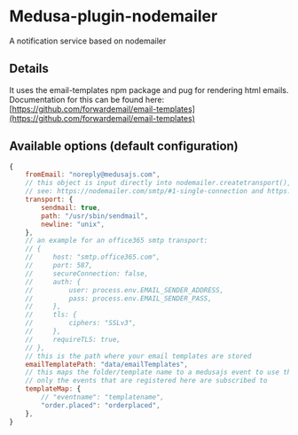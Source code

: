 # Medusa-plugin-nodemailer

A notification service based on nodemailer

## Details

It uses the email-templates npm package and pug for rendering html emails. Documentation for this can be found here: [https://github.com/forwardemail/email-templates](https://github.com/forwardemail/email-templates)

## Available options (default configuration)

```js
{
    fromEmail: "noreply@medusajs.com",
    // this object is input directly into nodemailer.createtransport(), so anything that works there should work here
    // see: https://nodemailer.com/smtp/#1-single-connection and https://nodemailer.com/transports/
    transport: {
        sendmail: true,
        path: "/usr/sbin/sendmail",
        newline: "unix",
    },
    // an example for an office365 smtp transport:
    // {
    //     host: "smtp.office365.com",
    //     port: 587,
    //     secureConnection: false,
    //     auth: {
    //         user: process.env.EMAIL_SENDER_ADDRESS,
    //         pass: process.env.EMAIL_SENDER_PASS,
    //     },
    //     tls: {
    //         ciphers: "SSLv3",
    //     },
    //     requireTLS: true,
    // },
    // this is the path where your email templates are stored
    emailTemplatePath: "data/emailTemplates",
    // this maps the folder/template name to a medusajs event to use the right template
    // only the events that are registered here are subscribed to
    templateMap: {
        // "eventname": "templatename",
        "order.placed": "orderplaced",
    },
}
```
